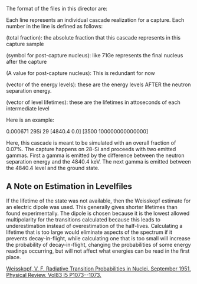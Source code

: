 The format of the files in this director are:

Each line represents an individual cascade realization for a capture. Each number in the line is defined as follows:

(total fraction): the absolute fraction that this cascade represents in this capture sample

(symbol for post-capture nucleus): like 71Ge represents the final nucleus after the capture

(A value for post-capture nucleus): This is redundant for now

(vector of the energy levels): these are the energy levels AFTER the neutron separation energy.

(vector of level lifetimes): these are the lifetimes in attoseconds of each intermediate level

Here is an example:


0.000671	29Si	29	[4840.4	0.0]	[3500	100000000000000]

Here, this cascade is meant to be simulated with an overall fraction of 0.07%. The capture happens
on 28-Si and proceeds with two emitted gammas. First a gamma is emitted by the difference
between the neutron separation energy and the 4840.4 keV. The next gamma is emitted between the
4840.4 level and the ground state. 

## A Note on Estimation in Levelfiles

If the lifetime of the state was not available, then the Weisskopf estimate for an electric dipole was used.
This generally gives shorter lifetimes than found experimentally.
The dipole is chosen because it is the lowest allowed multipolarity for the transitions calculated
because this leads to underestimation instead of overestimation of the half-lives.
Calculating a lifetime that is too large would eliminate aspects of the spectrum if it prevents decay-in-flight,
while calculating one that is too small will increase the probability of decay-in-flight,
changing the probabilities of some energy readings occurring,
but will not affect what energies can be read in the first place.

[Weisskopf, V. F. Radiative Transition Probabilities in Nuclei. September 1951. Physical Review. Vol83 I5 P1073--1073.](https://link.aps.org/doi/10.1103/PhysRev.83.1073)